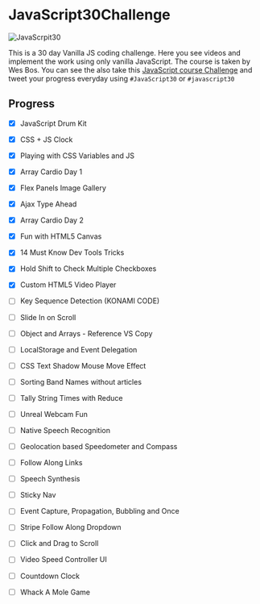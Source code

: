 # JavaScript30Challenge

![JavaScrpit30](https://res.cloudinary.com/wesbos/image/fetch/w_700,q_auto,f_auto/https://courses.wesbos.com/images/JS3-social-share.png)

This is a 30 day Vanilla JS coding challenge. Here you see videos and implement the work using only vanilla JavaScript. The course is taken by Wes Bos. You can see the also take this [JavaScript course Challenge](https://javascript30.com/) and tweet your progress everyday using `#JavaScript30` or `#javascript30`

## Progress
* [x] JavaScript Drum Kit
* [x] CSS + JS Clock
* [x] Playing with CSS Variables and JS
* [x] Array Cardio Day 1
* [x] Flex Panels Image Gallery
* [x] Ajax Type Ahead
* [x] Array Cardio Day 2
* [x] Fun with HTML5 Canvas
* [x] 14 Must Know Dev Tools Tricks
* [x] Hold Shift to Check Multiple Checkboxes
* [x] Custom HTML5 Video Player
* [ ] Key Sequence Detection (KONAMI CODE)
* [ ] Slide In on Scroll
* [ ] Object and Arrays - Reference VS Copy
* [ ] LocalStorage and Event Delegation
* [ ] CSS Text Shadow Mouse Move Effect
* [ ] Sorting Band Names without articles
* [ ] Tally String Times with Reduce
* [ ] Unreal Webcam Fun
* [ ] Native Speech Recognition
* [ ] Geolocation based Speedometer and Compass
* [ ] Follow Along Links
* [ ] Speech Synthesis
* [ ] Sticky Nav
* [ ] Event Capture, Propagation, Bubbling and Once
* [ ] Stripe Follow Along Dropdown
* [ ] Click and Drag to Scroll
* [ ] Video Speed Controller UI
* [ ] Countdown Clock
* [ ] Whack A Mole Game


